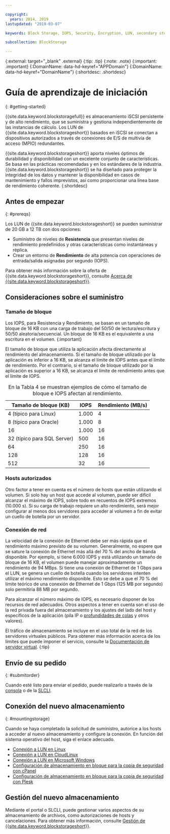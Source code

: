 ```yaml
---

copyright:
  years: 2014, 2019
lastupdated: "2019-03-07"

keywords: Block Storage, IOPS, Security, Encryption, LUN, secondary storage, mount storage, provision storage, ISCSI, MPIO, redundant

subcollection: BlockStorage

---
```

{:external: target="_blank" .external}
{:tip: .tip}
{:note: .note}
{:important: .important}
{:DomainName: data-hd-keyref="APPDomain"}
{:DomainName: data-hd-keyref="DomainName"}
{:shortdesc: .shortdesc}

# Guía de aprendizaje de iniciación
{: #getting-started}

{{site.data.keyword.blockstoragefull}} es almacenamiento iSCSI persistente y de alto rendimiento, que se suministra y gestiona independientemente de las instancias de cálculo. Los LUN de {{site.data.keyword.blockstorageshort}} basados en iSCSI se conectan a dispositivos autorizados a través de conexiones de E/S de multivía de acceso (MPIO) redundantes.

{{site.data.keyword.blockstorageshort}} aporta niveles óptimos de durabilidad y disponibilidad con un excelente conjunto de características. Se basa en las prácticas recomendadas y en los estándares de la industria. {{site.data.keyword.blockstorageshort}} se ha diseñado para proteger la integridad de los datos y mantener la disponibilidad en casos de mantenimiento y fallos imprevistos, así como proporcionar una línea base de rendimiento coherente.
{:shortdesc}

## Antes de empezar
{: #prereqs}

Los LUN de {{site.data.keyword.blockstorageshort}} se pueden suministrar de 20 GB a 12 TB con dos opciones: <br/>
- Suministro de niveles de **Resistencia** que presentan niveles de rendimiento predefinidos y otras características como instantáneas y réplica.
- Crear un entorno de **Rendimiento** de alta potencia con operaciones de entrada/salida asignadas por segundo (IOPS).

Para obtener más información sobre la oferta de {{site.data.keyword.blockstorageshort}}, consulte [Acerca de {{site.data.keyword.blockstorageshort}}](/docs/infrastructure/BlockStorage?topic=BlockStorage-About).

## Consideraciones sobre el suministro

### Tamaño de bloque

Los IOPS, para Resistencia y Rendimiento, se basan en un tamaño de bloque de 16 KB con una carga de trabajo del 50/50 de lectura/escritura y 50/50 aleatoria/secuencial. Un bloque de 16 KB es el equivalente a una escritura en el volumen.
{:important}

El tamaño de bloque que utiliza la aplicación afecta directamente al rendimiento del almacenamiento. Si el tamaño de bloque utilizado por la aplicación es inferior a 16 KB, se alcanza el límite de IOPS antes que el límite de rendimiento. Por el contrario, si el tamaño de bloque utilizado por la aplicación es superior a 16 KB, se alcanza el límite de rendimiento antes que el límite de IOPS.

<table>
  <caption>En la Tabla 4 se muestran ejemplos de cómo el tamaño de bloque e IOPS afectan al rendimiento.</caption>
        <colgroup>
          <col/>
          <col/>
          <col/>
        </colgroup>
        <thead>
          <tr>
            <th>Tamaño de bloque (KB)</th>
            <th>IOPS</th>
            <th>Rendimiento (MB/s)</th>
          </tr>
        </thead>
        <tbody>
          <tr>
            <td>4 (típico para Linux)</td>
            <td>1.000</td>
            <td>4</td>
          </tr>
          <tr>
            <td>8 (típico para Oracle)</td>
            <td>1.000</td>
            <td>8</td>
          </tr>
          <tr>
            <td>16</td>
            <td>1.000</td>
            <td>16</td>
          </tr>
          <tr>
            <td>32 (típico para SQL Server)</td>
            <td>500</td>
            <td>16</td>
          </tr>          
          <tr>
            <td>64</td>
            <td>250</td>
            <td>16</td>
          </tr>
          <tr>
            <td>128</td>
            <td>128</td>
            <td>16</td>
          </tr>
          <tr>
            <td>512</td>
            <td>32</td>
            <td>16</td>
          </tr>
        </tbody>
</table>

### Hosts autorizados

Otro factor a tener en cuenta es el número de hosts que están utilizando el volumen. Si solo hay un host que accede al volumen, puede ser difícil alcanzar el máximo de IOPS, sobre todo en recuentos de IOPS extremos (10.000 s). Si su carga de trabajo requiere un alto rendimiento, será mejor configurar al menos dos servidores para acceder al volumen a fin de evitar un cuello de botella por un servidor.

### Conexión de red

La velocidad de la conexión de Ethernet debe ser más rápida que el rendimiento máximo previsto de su volumen. Generalmente, no espere que se sature la conexión de Ethernet más allá del 70 % del ancho de banda disponible. Por ejemplo, si tiene 6.000 IOPS y está utilizando un tamaño de bloque de 16 KB, el volumen puede manejar aproximadamente un rendimiento de 94 MBps. Si tiene una conexión de Ethernet de 1 Gbps para el LUN, se genera un cuello de botella cuando los servidores intenten utilizar el máximo rendimiento disponible. Esto se debe a que el 70 % del límite teórico de una conexión de Ethernet de 1 Gbps (125 MB por segundo) solo permitiría 88 MB por segundo.

Para alcanzar el número máximo de IOPS, es necesario disponer de los recursos de red adecuados. Otros aspectos a tener en cuenta son el uso de la red privada fuera del almacenamiento y los ajustes del lado del host y específicos de la aplicación (pila IP o [profundidades de colas](/docs/infrastructure/BlockStorage?topic=BlockStorage-hostqueuesettings) y otros valores).

El tráfico de almacenamiento se incluye en el uso total de la red de los servidores virtuales públicos. Para obtener más información acerca de los límites que puede imponer el servicio, consulte la [Documentación de servidor virtual](/docs/vsi?topic=virtual-servers-public-virtual-servers).
{:tip}

## Envío de su pedido
{: #submitorder}

Cuando esté listo para enviar el pedido, puede realizarlo a través de la [consola](/docs/infrastructure/BlockStorage?topic=BlockStorage-orderingthroughConsole) o de la [SLCLI](/docs/infrastructure/BlockStorage?topic=BlockStorage-orderingthroughCLI).

## Conexión del nuevo almacenamiento
{: #mountingstorage}

Cuando se haya completado la solicitud de suministro, autorice a los hosts a acceder al nuevo almacenamiento y configure la conexión. En función del sistema operativo del host, siga el enlace adecuado.
- [Conexión a LUN en Linux](/docs/infrastructure/BlockStorage?topic=BlockStorage-mountingLinux)
- [Conexión a LUN en CloudLinux](/docs/infrastructure/BlockStorage?topic=BlockStorage-mountingCloudLinux)
- [Conexión a LUN en Microsoft Windows](/docs/infrastructure/BlockStorage?topic=BlockStorage-mountingWindows)
- [Configuración de almacenamiento en bloque para la copia de seguridad con cPanel](/docs/infrastructure/BlockStorage?topic=BlockStorage-cPanelBackups)
- [Configuración de almacenamiento en bloque para la copia de seguridad con Plesk](/docs/infrastructure/BlockStorage?topic=BlockStorage-PleskBackups)

## Gestión del nuevo almacenamiento

Mediante el portal o SLCLI, puede gestionar varios aspectos de su almacenamiento de archivos, como autorizaciones de hosts y cancelaciones. Para obtener más información, consulte [Gestión de {{site.data.keyword.blockstorageshort}}](/docs/infrastructure/BlockStorage?topic=BlockStorage-managingstorage).
